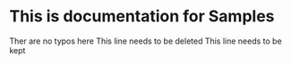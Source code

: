 # This is documentation for Samples
Ther are no typos here
This line needs to be deleted 
This line needs to be kept